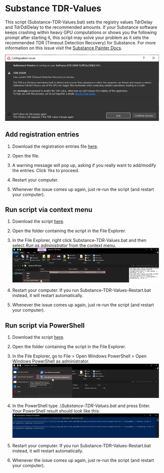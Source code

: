 # Substance TDR-Values
This script (Substance-TDR-Values.bat) sets the registry values TdrDelay and TdrDdiDelay to the recommended amounts.
If your Substance software keeps crashing within heavy GPU computations or shows you the following prompt after starting it, this script may solve your problem as it sets the recommended TDR (Timeout Detection Recovery) for Substance.
For more information on this issue visit the [Substance Painter Docs](https://docs.substance3d.com/spdoc/gpu-drivers-crash-with-long-computations-128745489.html).

![Substance Configuration Issues](Screenshots/Configuration-Issues.png)


## Add registration entries

1) Download the registration entries file [here](../../raw/master/Substance-TDR-Values.reg).

2) Open the file.

3) A warning message will pop up, asking if you really want to add/modify the entries. Click *Yes* to proceed.

4) Restart your computer.

5) Whenever the issue comes up again, just re-run the script (and restart your computer).


## Run script via context menu

1) Download the script [here](../../raw/master/Substance-TDR-Values.bat).

2) Open the folder containing the script in the File Explorer.

3) In the File Explorer, right click Substance-TDR-Values.bat and then select *Run as administrator* from the context menu.
![Run as administrator from context menu](Screenshots/Run-as-administrator.png)

4) Restart your computer. If you run Substance-TDR-Values-Restart.bat instead, it will restart automatically.

5) Whenever the issue comes up again, just re-run the script (and restart your computer).


## Run script via PowerShell

1) Download the script [here](../../raw/master/Substance-TDR-Values.bat).

2) Open the folder containing the script in the File Explorer.

3) In the File Explorer, go to File > Open Windows PowerShell > Open Windows PowerShell as administrator.
![Open Windows PowerShell as administrator menu](Screenshots/Open-PowerShell.png)

4) In the PowerShell type *.\Substance-TDR-Values.bat* and press Enter. Your PowerShell result should look like this:
![PowerShell command and result](Screenshots/PowerShell.png)

5) Restart your computer. If you run Substance-TDR-Values-Restart.bat instead, it will restart automatically.

6) Whenever the issue comes up again, just re-run the script (and restart your computer).
